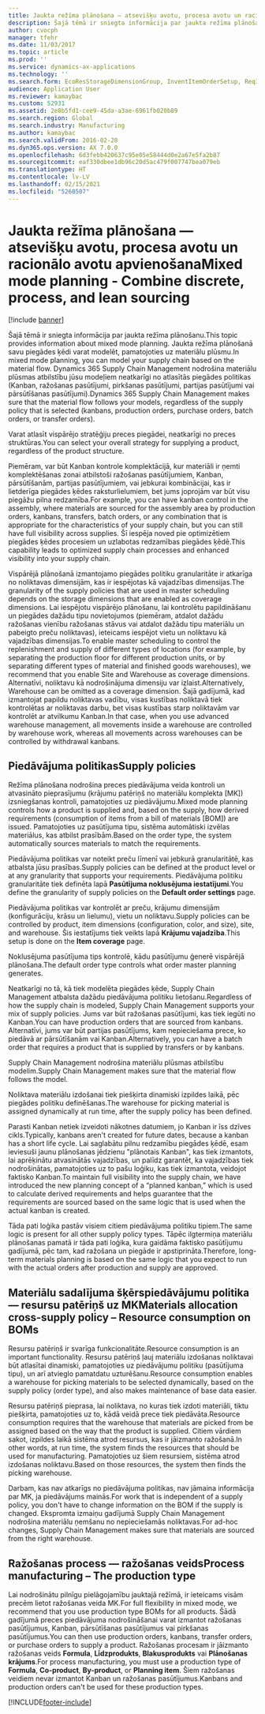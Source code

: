 ```yaml
---
title: Jaukta režīma plānošana — atsevišķu avotu, procesa avotu un racionālo avotu apvienošana
description: Šajā tēmā ir sniegta informācija par jaukta režīma plānošanu.
author: cvocph
manager: tfehr
ms.date: 11/03/2017
ms.topic: article
ms.prod: ''
ms.service: dynamics-ax-applications
ms.technology: ''
ms.search.form: EcoResStorageDimensionGroup, InventItemOrderSetup, ReqItemTable
audience: Application User
ms.reviewer: kamaybac
ms.custom: 52931
ms.assetid: 2e8b5fd1-cee9-45da-a3ae-6961fb020b89
ms.search.region: Global
ms.search.industry: Manufacturing
ms.author: kamaybac
ms.search.validFrom: 2016-02-28
ms.dyn365.ops.version: AX 7.0.0
ms.openlocfilehash: 6d3febb420637c95e05e58444d0e2a67e5fa2b87
ms.sourcegitcommit: eaf330dbee1db96c20d5ac479f007747bea079eb
ms.translationtype: HT
ms.contentlocale: lv-LV
ms.lasthandoff: 02/15/2021
ms.locfileid: "5260507"
---
```

# <a name="mixed-mode-planning---combine-discrete-process-and-lean-sourcing"></a><span data-ttu-id="17b9b-103">Jaukta režīma plānošana — atsevišķu avotu, procesa avotu un racionālo avotu apvienošana</span><span class="sxs-lookup"><span data-stu-id="17b9b-103">Mixed mode planning - Combine discrete, process, and lean sourcing</span></span>

[!include [banner](../includes/banner.md)]

<span data-ttu-id="17b9b-104">Šajā tēmā ir sniegta informācija par jaukta režīma plānošanu.</span><span class="sxs-lookup"><span data-stu-id="17b9b-104">This topic provides information about mixed mode planning.</span></span> <span data-ttu-id="17b9b-105">Jaukta režīma plānošanā savu piegādes ķēdi varat modelēt, pamatojoties uz materiālu plūsmu.</span><span class="sxs-lookup"><span data-stu-id="17b9b-105">In mixed mode planning, you can model your supply chain based on the material flow.</span></span> <span data-ttu-id="17b9b-106">Dynamics 365 Supply Chain Management nodrošina materiālu plūsmas atbilstību jūsu modeļiem neatkarīgi no atlasītās piegādes politikas (Kanban, ražošanas pasūtījumi, pirkšanas pasūtījumi, partijas pasūtījumi vai pārsūtīšanas pasūtījumi).</span><span class="sxs-lookup"><span data-stu-id="17b9b-106">Dynamics 365 Supply Chain Management makes sure that the material flow follows your models, regardless of the supply policy that is selected (kanbans, production orders, purchase orders, batch orders, or transfer orders).</span></span> 

<span data-ttu-id="17b9b-107">Varat atlasīt vispārējo stratēģiju preces piegādei, neatkarīgi no preces struktūras.</span><span class="sxs-lookup"><span data-stu-id="17b9b-107">You can select your overall strategy for supplying a product, regardless of the product structure.</span></span>  

<span data-ttu-id="17b9b-108">Piemēram, var būt Kanban kontrole komplektācijā, kur materiāli ir ņemti komplektēšanas zonai atbilstoši ražošanas pasūtījumiem, Kanban, pārsūtīšanām, partijas pasūtījumiem, vai jebkurai kombinācijai, kas ir lietderīga piegādes ķēdes raksturlielumiem, bet jums joprojām var būt visu piegāžu pilna redzamība.</span><span class="sxs-lookup"><span data-stu-id="17b9b-108">For example, you can have kanban control in the assembly, where materials are sourced for the assembly area by production orders, kanbans, transfers, batch orders, or any combination that is appropriate for the characteristics of your supply chain, but you can still have full visibility across supplies.</span></span> <span data-ttu-id="17b9b-109">Šī iespēja noved pie optimizētiem piegādes ķēdes procesiem un uzlabotas redzamības piegādes ķēdē.</span><span class="sxs-lookup"><span data-stu-id="17b9b-109">This capability leads to optimized supply chain processes and enhanced visibility into your supply chain.</span></span>  

<span data-ttu-id="17b9b-110">Vispārējā plānošanā izmantojamo piegādes politiku granularitāte ir atkarīga no noliktavas dimensijām, kas ir iespējotas kā vajadzības dimensijas.</span><span class="sxs-lookup"><span data-stu-id="17b9b-110">The granularity of the supply policies that are used in master scheduling depends on the storage dimensions that are enabled as coverage dimensions.</span></span> <span data-ttu-id="17b9b-111">Lai iespējotu vispārējo plānošanu, lai kontrolētu papildināšanu un piegādes dažādu tipu novietojumos (piemēram, atdalot dažādu ražošanas vienību ražošanas stāvus vai atdalot dažādu tipu materiālu un pabeigto preču noliktavas), ieteicams iespējot vietu un noliktavu kā vajadzības dimensijas.</span><span class="sxs-lookup"><span data-stu-id="17b9b-111">To enable master scheduling to control the replenishment and supply of different types of locations (for example, by separating the production floor for different production units, or by separating different types of material and finished goods warehouses), we recommend that you enable Site and Warehouse as coverage dimensions.</span></span> <span data-ttu-id="17b9b-112">Alternatīvi, noliktavu kā nodrošinājuma dimensiju var izlaist.</span><span class="sxs-lookup"><span data-stu-id="17b9b-112">Alternatively, Warehouse can be omitted as a coverage dimension.</span></span> <span data-ttu-id="17b9b-113">Šajā gadījumā, kad izmantojat papildu noliktavas vadību, visas kustības noliktavā tiek kontrolētas ar noliktavas darbu, bet visas kustības starp noliktavām var kontrolēt ar atvilkumu Kanban.</span><span class="sxs-lookup"><span data-stu-id="17b9b-113">In that case, when you use advanced warehouse management, all movements inside a warehouse are controlled by warehouse work, whereas all movements across warehouses can be controlled by withdrawal kanbans.</span></span>

## <a name="supply-policies"></a><span data-ttu-id="17b9b-114">Piedāvājuma politikas</span><span class="sxs-lookup"><span data-stu-id="17b9b-114">Supply policies</span></span>
<span data-ttu-id="17b9b-115">Režīma plānošana nodrošina preces piedāvājuma veida kontroli un atvasināto pieprasījumu (krājumu patēriņš no materiālu komplekta \[MK\]) izsniegšanas kontroli, pamatojoties uz piedāvājumu.</span><span class="sxs-lookup"><span data-stu-id="17b9b-115">Mixed mode planning controls how a product is supplied and, based on the supply, how derived requirements (consumption of items from a bill of materials \[BOM\]) are issued.</span></span> <span data-ttu-id="17b9b-116">Pamatojoties uz pasūtījuma tipu, sistēma automātiski izvēlas materiālus, kas atbilst prasībām.</span><span class="sxs-lookup"><span data-stu-id="17b9b-116">Based on the order type, the system automatically sources materials to match the requirements.</span></span>  

<span data-ttu-id="17b9b-117">Piedāvājuma politikas var noteikt preču līmenī vai jebkurā granularitātē, kas atbalsta jūsu prasības.</span><span class="sxs-lookup"><span data-stu-id="17b9b-117">Supply policies can be defined at the product level or at any granularity that supports your requirements.</span></span> <span data-ttu-id="17b9b-118">Piedāvājuma politiku granularitāte tiek definēta lapā **Pasūtījuma noklusējuma iestatījumi**.</span><span class="sxs-lookup"><span data-stu-id="17b9b-118">You define the granularity of supply policies on the **Default order settings** page.</span></span>  

<span data-ttu-id="17b9b-119">Piedāvājuma politikas var kontrolēt ar preču, krājumu dimensijām (konfigurāciju, krāsu un lielumu), vietu un noliktavu.</span><span class="sxs-lookup"><span data-stu-id="17b9b-119">Supply policies can be controlled by product, item dimensions (configuration, color, and size), site, and warehouse.</span></span> <span data-ttu-id="17b9b-120">Šis iestatījums tiek veikts lapā **Krājumu vajadzība**.</span><span class="sxs-lookup"><span data-stu-id="17b9b-120">This setup is done on the **Item coverage** page.</span></span>  

<span data-ttu-id="17b9b-121">Noklusējuma pasūtījuma tips kontrolē, kādu pasūtījumu ģenerē vispārējā plānošana.</span><span class="sxs-lookup"><span data-stu-id="17b9b-121">The default order type controls what order master planning generates.</span></span>  

<span data-ttu-id="17b9b-122">Neatkarīgi no tā, kā tiek modelēta piegādes ķēde, Supply Chain Management atbalsta dažādu piedāvājuma politiku lietošanu.</span><span class="sxs-lookup"><span data-stu-id="17b9b-122">Regardless of how the supply chain is modeled, Supply Chain Management supports your mix of supply policies.</span></span> <span data-ttu-id="17b9b-123">Jums var būt ražošanas pasūtījumi, kas tiek iegūti no Kanban.</span><span class="sxs-lookup"><span data-stu-id="17b9b-123">You can have production orders that are sourced from kanbans.</span></span> <span data-ttu-id="17b9b-124">Alternatīvi, jums var būt partijas pasūtījums, kam nepieciešama prece, ko piedāvā ar pārsūtīšanām vai Kanban.</span><span class="sxs-lookup"><span data-stu-id="17b9b-124">Alternatively, you can have a batch order that requires a product that is supplied by transfers or by kanbans.</span></span>  

<span data-ttu-id="17b9b-125">Supply Chain Management nodrošina materiālu plūsmas atbilstību modelim.</span><span class="sxs-lookup"><span data-stu-id="17b9b-125">Supply Chain Management makes sure that the material flow follows the model.</span></span>  

<span data-ttu-id="17b9b-126">Noliktava materiālu izdošanai tiek piešķirta dinamiski izpildes laikā, pēc piegādes politiku definēšanas.</span><span class="sxs-lookup"><span data-stu-id="17b9b-126">The warehouse for picking material is assigned dynamically at run time, after the supply policy has been defined.</span></span>  

<span data-ttu-id="17b9b-127">Parasti Kanban netiek izveidoti nākotnes datumiem, jo Kanban ir īss dzīves cikls.</span><span class="sxs-lookup"><span data-stu-id="17b9b-127">Typically, kanbans aren't created for future dates, because a kanban has a short life cycle.</span></span> <span data-ttu-id="17b9b-128">Lai saglabātu pilnu redzamību piegādes ķēdē, esam ieviesuši jaunu plānošanas jēdzienu "plānotais Kanban", kas tiek izmantots, lai aprēķinātu atvasinātās vajadzības, un palīdz garantēt, ka vajadzības tiek nodrošinātas, pamatojoties uz to pašu loģiku, kas tiek izmantota, veidojot faktisko Kanban.</span><span class="sxs-lookup"><span data-stu-id="17b9b-128">To maintain full visibility into the supply chain, we have introduced the new planning concept of a “planned kanban,” which is used to calculate derived requirements and helps guarantee that the requirements are sourced based on the same logic that is used when the actual kanban is created.</span></span>  

<span data-ttu-id="17b9b-129">Tāda pati loģika pastāv visiem citiem piedāvājuma politiku tipiem.</span><span class="sxs-lookup"><span data-stu-id="17b9b-129">The same logic is present for all other supply policy types.</span></span> <span data-ttu-id="17b9b-130">Tāpēc ilgtermiņa materiālu plānošanas pamatā ir tāda pati loģika, kura gaidāma faktisko pasūtījumu gadījumā, pēc tam, kad ražošana un piegāde ir apstiprināta.</span><span class="sxs-lookup"><span data-stu-id="17b9b-130">Therefore, long-term materials planning is based on the same logic that you expect to run with the actual orders after production and supply are approved.</span></span>

## <a name="materials-allocation-cross-supply-policy--resource-consumption-on-boms"></a><span data-ttu-id="17b9b-131">Materiālu sadalījuma šķērspiedāvājumu politika — resursu patēriņš uz MK</span><span class="sxs-lookup"><span data-stu-id="17b9b-131">Materials allocation cross-supply policy – Resource consumption on BOMs</span></span>
<span data-ttu-id="17b9b-132">Resursu patēriņš ir svarīga funkcionalitāte.</span><span class="sxs-lookup"><span data-stu-id="17b9b-132">Resource consumption is an important functionality.</span></span> <span data-ttu-id="17b9b-133">Resursu patēriņš ļauj materiālu izdošanas noliktavai būt atlasītai dinamiski, pamatojoties uz piedāvājumu politiku (pasūtījuma tipu), un arī atvieglo pamatdatu uzturēšanu.</span><span class="sxs-lookup"><span data-stu-id="17b9b-133">Resource consumption enables a warehouse for picking materials to be selected dynamically, based on the supply policy (order type), and also makes maintenance of base data easier.</span></span>  

<span data-ttu-id="17b9b-134">Resursu patēriņš pieprasa, lai noliktava, no kuras tiek izdoti materiāli, tiktu piešķirta, pamatojoties uz to, kādā veidā prece tiek piedāvāta.</span><span class="sxs-lookup"><span data-stu-id="17b9b-134">Resource consumption requires that the warehouse that materials are picked from be assigned based on the way that the product is supplied.</span></span> <span data-ttu-id="17b9b-135">Citiem vārdiem sakot, izpildes laikā sistēma atrod resursus, kas ir jāizmanto ražošanā.</span><span class="sxs-lookup"><span data-stu-id="17b9b-135">In other words, at run time, the system finds the resources that should be used for manufacturing.</span></span> <span data-ttu-id="17b9b-136">Pamatojoties uz šiem resursiem, sistēma atrod izdošanas noliktavu.</span><span class="sxs-lookup"><span data-stu-id="17b9b-136">Based on those resources, the system then finds the picking warehouse.</span></span>  

<span data-ttu-id="17b9b-137">Darbam, kas nav atkarīgs no piedāvājuma politikas, nav jāmaina informācija par MK, ja piedāvājums mainās.</span><span class="sxs-lookup"><span data-stu-id="17b9b-137">For work that is independent of a supply policy, you don't have to change information on the BOM if the supply is changed.</span></span> <span data-ttu-id="17b9b-138">Ekspromta izmaiņu gadījumā Supply Chain Management nodrošina materiālu ņemšanu no nepieciešamās noliktavas.</span><span class="sxs-lookup"><span data-stu-id="17b9b-138">For ad-hoc changes, Supply Chain Management makes sure that materials are sourced from the right warehouse.</span></span>

## <a name="process-manufacturing--the-production-type"></a><span data-ttu-id="17b9b-139">Ražošanas process — ražošanas veids</span><span class="sxs-lookup"><span data-stu-id="17b9b-139">Process manufacturing – The production type</span></span>
<span data-ttu-id="17b9b-140">Lai nodrošinātu pilnīgu pielāgojamību jauktajā režīmā, ir ieteicams visām precēm lietot ražošanas veida MK.</span><span class="sxs-lookup"><span data-stu-id="17b9b-140">For full flexibility in mixed mode, we recommend that you use production type BOMs for all products.</span></span> <span data-ttu-id="17b9b-141">Šādā gadījumā preces piedāvājuma nodrošināšanai varat izmantot ražošanas pasūtījumus, Kanban, pārsūtīšanas pasūtījumus vai pirkšanas pasūtījumus.</span><span class="sxs-lookup"><span data-stu-id="17b9b-141">You can then use production orders, kanbans, transfer orders, or purchase orders to supply a product.</span></span> <span data-ttu-id="17b9b-142">Ražošanas procesam ir jāizmanto ražošanas veids **Formula**, **Līdzprodukts**, **Blakusprodukts** vai **Plānošanas krājums**.</span><span class="sxs-lookup"><span data-stu-id="17b9b-142">For process manufacturing, you must use a production type of **Formula**, **Co-product**, **By-product**, or **Planning item**.</span></span> <span data-ttu-id="17b9b-143">Šiem ražošanas veidiem nevar izmantot Kanban un ražošanas pasūtījumus.</span><span class="sxs-lookup"><span data-stu-id="17b9b-143">Kanbans and production orders can't be used for these production types.</span></span>





[!INCLUDE[footer-include](../../includes/footer-banner.md)]
